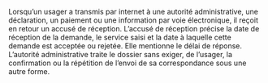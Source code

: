Lorsqu’un usager a transmis par internet à une autorité administrative, une déclaration, un paiement ou une information par voie électronique, il reçoit en retour un accusé de réception. L’accusé de réception précise la date de réception de la demande, le service saisi et la date à laquelle cette demande est acceptée ou rejetée. Elle mentionne le délai de réponse. L’autorité administrative traite le dossier sans exiger, de l’usager, la confirmation ou la répétition de l’envoi de sa correspondance sous une autre forme.